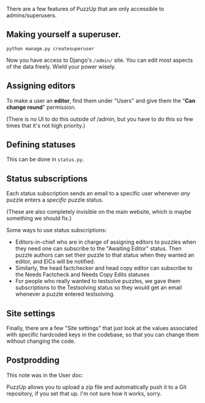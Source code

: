 There are a few features of PuzzUp that are only accessible to admins/superusers.

## Making yourself a superuser.

```
python manage.py createsuperuser
```

Now you have access to Django's `/admin/` site. You can edit most aspects of the data freely. Wield your power wisely.

## Assigning editors

To make a user an **editor**, find them under "Users" and give them the "**Can change round**" permission.

(There is no UI to do this outside of /admin, but you have to do this so few times that it's not high priority.)

## Defining statuses

This can be done in `status.py`.

## Status subscriptions

Each status subscription sends an email to a specific user whenever *any* puzzle enters a *specific* puzzle status.

(These are also completely invisible on the main website, which is maybe something we should fix.)

Some ways to use status subscriptions:

- Editors-in-chief who are in charge of assigning editors to puzzles when they need one can subscribe to the "Awaiting Editor" status. Then puzzle authors can set their puzzle to that status when they wanted an editor, and EICs will be notified.
- Similarly, the head factchecker and head copy editor can subscribe to the Needs Factcheck and Needs Copy Edits statuses
- For people who really wanted to testsolve puzzles, we gave them subscriptions to the Testsolving status so they would get an email whenever a puzzle entered testsolving.

## Site settings

Finally, there are a few "Site settings" that just look at the values associated with specific hardcoded keys in the codebase, so that you can change them without changing the code.

## Postprodding

This note was in the User doc:

PuzzUp allows you to upload a zip file and automatically push it to a Git repository, if you set that up. I'm not sure how it works, sorry.
